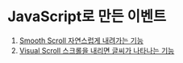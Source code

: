 # JavaScript로 만든 이벤트

1. [Smooth Scroll 자연스럽게 내려가는 기능](https://github.com/enginecode-cpu/Pure-Event-JavaScript/tree/main/1.Smooth-Scroll)
2. [Visual Scroll 스크롤을 내리면 글씨가 나타나는 기능](https://github.com/enginecode-cpu/Pure-Event-JavaScript/tree/main/2.Visual%20Effect)